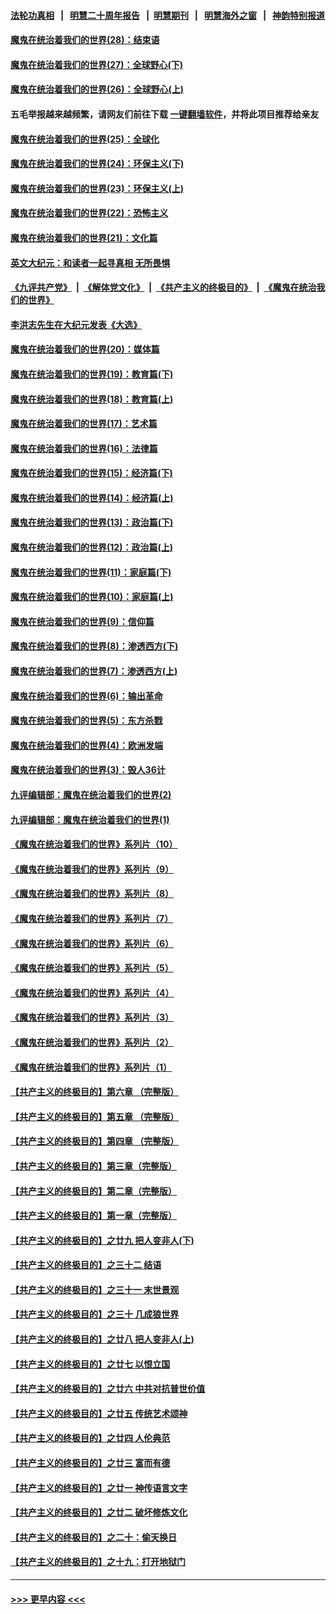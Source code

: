 #### [法轮功真相](https://github.com/gfw-breaker/truth/blob/master/README.md?t=0) &nbsp;&nbsp;|&nbsp;&nbsp; [明慧二十周年报告](https://github.com/gfw-breaker/mh-reports/blob/master/README.md?t=0) &nbsp;&nbsp;|&nbsp;&nbsp;[明慧期刊](https://github.com/gfw-breaker/mh-qikan) &nbsp;&nbsp;|&nbsp;&nbsp; [明慧海外之窗](https://github.com/gfw-breaker/mh-news/blob/master/README.md?t=0) &nbsp;&nbsp;|&nbsp;&nbsp; [神韵特别报道](https://github.com/gfw-breaker/mh-news/blob/master/shenyun.md?t=0)
#### [魔鬼在统治着我们的世界(28)：结束语](../pages/nsc422/n10936246.md?t=06171251) 
#### [魔鬼在统治着我们的世界(27)：全球野心(下)](../pages/nsc422/n10928319.md?t=06171251) 
#### [魔鬼在统治着我们的世界(26)：全球野心(上)](../pages/nsc422/n10900318.md?t=06171251) 
#### 五毛举报越来越频繁，请网友们前往下载 [一键翻墙软件](https://github.com/gfw-breaker/ssr-accounts)，并将此项目推荐给亲友
#### [魔鬼在统治着我们的世界(25)：全球化](../pages/nsc422/n10788205.md?t=06171251) 
#### [魔鬼在统治着我们的世界(24)：环保主义(下)](../pages/nsc422/n10695307.md?t=06171251) 
#### [魔鬼在统治着我们的世界(23)：环保主义(上)](../pages/nsc422/n10688613.md?t=06171251) 
#### [魔鬼在统治着我们的世界(22)：恐怖主义](../pages/nsc422/n10614727.md?t=06171251) 
#### [魔鬼在统治着我们的世界(21)：文化篇](../pages/nsc422/n10597706.md?t=06171251) 
#### [英文大纪元：和读者一起寻真相 无所畏惧](../pages/nsc422/n12542027.md?t=06171251) 
#### [《九评共产党》](https://github.com/begood0513/9ping.md/blob/master/README.md) &nbsp;|&nbsp; [《解体党文化》](../../../../jtdwh.md/blob/master/README.md)  &nbsp;|&nbsp; [《共产主义的终极目的》](../../../../gczydzjmd.md/blob/master/README.md) &nbsp;|&nbsp; [《魔鬼在统治我们的世界》](../../../../mgztzwmdsj.md/blob/master/README.md) 
#### [李洪志先生在大纪元发表《大选》](../pages/nsc422/n12534746.md?t=06171251) 
#### [魔鬼在统治着我们的世界(20)：媒体篇](../pages/nsc422/n10586579.md?t=06171251) 
#### [魔鬼在统治着我们的世界(19)：教育篇(下)](../pages/nsc422/n10564808.md?t=06171251) 
#### [魔鬼在统治着我们的世界(18)：教育篇(上)](../pages/nsc422/n10526970.md?t=06171251) 
#### [魔鬼在统治着我们的世界(17)：艺术篇](../pages/nsc422/n10499093.md?t=06171251) 
#### [魔鬼在统治着我们的世界(16)：法律篇](../pages/nsc422/n10485969.md?t=06171251) 
#### [魔鬼在统治着我们的世界(15)：经济篇(下)](../pages/nsc422/n10469975.md?t=06171251) 
#### [魔鬼在统治着我们的世界(14)：经济篇(上)](../pages/nsc422/n10457370.md?t=06171251) 
#### [魔鬼在统治着我们的世界(13)：政治篇(下)](../pages/nsc422/n10448270.md?t=06171251) 
#### [魔鬼在统治着我们的世界(12)：政治篇(上)](../pages/nsc422/n10444576.md?t=06171251) 
#### [魔鬼在统治着我们的世界(11)：家庭篇(下)](../pages/nsc422/n10440961.md?t=06171251) 
#### [魔鬼在统治着我们的世界(10)：家庭篇(上)](../pages/nsc422/n10435448.md?t=06171251) 
#### [魔鬼在统治着我们的世界(9)：信仰篇](../pages/nsc422/n10432159.md?t=06171251) 
#### [魔鬼在统治着我们的世界(8)：渗透西方(下)](../pages/nsc422/n10429603.md?t=06171251) 
#### [魔鬼在统治着我们的世界(7)：渗透西方(上)](../pages/nsc422/n10426013.md?t=06171251) 
#### [魔鬼在统治着我们的世界(6)：输出革命](../pages/nsc422/n10421536.md?t=06171251) 
#### [魔鬼在统治着我们的世界(5)：东方杀戮](../pages/nsc422/n10417707.md?t=06171251) 
#### [魔鬼在统治着我们的世界(4)：欧洲发端](../pages/nsc422/n10414890.md?t=06171251) 
#### [魔鬼在统治着我们的世界(3)：毁人36计](../pages/nsc422/n10411583.md?t=06171251) 
#### [九评编辑部：魔鬼在统治着我们的世界(2)](../pages/nsc422/n10410036.md?t=06171251) 
#### [九评编辑部：魔鬼在统治着我们的世界(1)](../pages/nsc422/n10406825.md?t=06171251) 
#### [《魔鬼在统治着我们的世界》系列片（10）](../pages/nsc422/n12292670.md?t=06171251) 
#### [《魔鬼在统治着我们的世界》系列片（9）](../pages/nsc422/n12290859.md?t=06171251) 
#### [《魔鬼在统治着我们的世界》系列片（8）](../pages/nsc422/n12287445.md?t=06171251) 
#### [《魔鬼在统治着我们的世界》系列片（7）](../pages/nsc422/n12283425.md?t=06171251) 
#### [《魔鬼在统治着我们的世界》系列片（6）](../pages/nsc422/n12282314.md?t=06171251) 
#### [《魔鬼在统治着我们的世界》系列片（5）](../pages/nsc422/n12281419.md?t=06171251) 
#### [《魔鬼在统治着我们的世界》系列片（4）](../pages/nsc422/n12274024.md?t=06171251) 
#### [《魔鬼在统治着我们的世界》系列片（3）](../pages/nsc422/n12271322.md?t=06171251) 
#### [《魔鬼在统治着我们的世界》系列片（2）](../pages/nsc422/n12269049.md?t=06171251) 
#### [《魔鬼在统治着我们的世界》系列片（1）](../pages/nsc422/n12267575.md?t=06171251) 
#### [【共产主义的终极目的】第六章 （完整版）](../pages/nsc422/n11428913.md?t=06171251) 
#### [【共产主义的终极目的】第五章 （完整版）](../pages/nsc422/n11428912.md?t=06171251) 
#### [【共产主义的终极目的】第四章 （完整版）](../pages/nsc422/n11428907.md?t=06171251) 
#### [【共产主义的终极目的】第三章（完整版）](../pages/nsc422/n11428848.md?t=06171251) 
#### [【共产主义的终极目的】第二章（完整版）](../pages/nsc422/n11428831.md?t=06171251) 
#### [【共产主义的终极目的】第一章（完整版）](../pages/nsc422/n11417651.md?t=06171251) 
#### [【共产主义的终极目的】之廿九 把人变非人(下)](../pages/nsc422/n11344140.md?t=06171251) 
#### [【共产主义的终极目的】之三十二 结语](../pages/nsc422/n11360535.md?t=06171251) 
#### [【共产主义的终极目的】之三十一 末世景观](../pages/nsc422/n11351129.md?t=06171251) 
#### [【共产主义的终极目的】之三十 几成狼世界](../pages/nsc422/n11348280.md?t=06171251) 
#### [【共产主义的终极目的】之廿八 把人变非人(上)](../pages/nsc422/n11340492.md?t=06171251) 
#### [【共产主义的终极目的】之廿七 以恨立国](../pages/nsc422/n11336944.md?t=06171251) 
#### [【共产主义的终极目的】之廿六 中共对抗普世价值](../pages/nsc422/n11324785.md?t=06171251) 
#### [【共产主义的终极目的】之廿五 传统艺术颂神](../pages/nsc422/n11296396.md?t=06171251) 
#### [【共产主义的终极目的】之廿四 人伦典范](../pages/nsc422/n11296397.md?t=06171251) 
#### [【共产主义的终极目的】之廿三 富而有德](../pages/nsc422/n11283598.md?t=06171251) 
#### [【共产主义的终极目的】之廿一 神传语言文字](../pages/nsc422/n11263265.md?t=06171251) 
#### [【共产主义的终极目的】之廿二 破坏修炼文化](../pages/nsc422/n11245728.md?t=06171251) 
#### [【共产主义的终极目的】之二十：偷天换日](../pages/nsc422/n11238846.md?t=06171251) 
#### [【共产主义的终极目的】之十九：打开地狱门](../pages/nsc422/n11206376.md?t=06171251) 

----
#### [ >>> 更早内容 <<< ](../indexes/nsc422-earlier.md)
